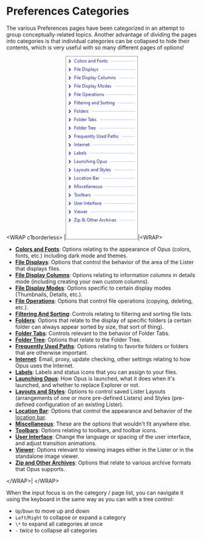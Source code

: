 # Preferences Categories

The various Preferences pages have been categorized in an attempt to group conceptually-related topics. Another advantage of dividing the pages into categories is that individual categories can be collapsed to hide their contents, which is very useful with so many different pages of options!

\<WRAP c1borderless\> \|![](/Manual/images/media/13/prefs_categories.png)\|\<WRAP\>

- **[Colors and Fonts](/Manual/preferences/preferences_categories/display/colors_and_fonts.md)**: Options relating to the appearance of Opus (colors, fonts, etc.) including dark mode and themes.
- **[File Displays](/Manual/preferences/preferences_categories/file_displays/RAEDME.md)**: Options that control the behavior of the area of the Lister that displays files.
- **[File Display Columns](/Manual/preferences/preferences_categories/file_display_columns/RAEDME.md)**: Options relating to information columns in details mode (including creating your own custom columns).
- **[File Display Modes](/Manual/preferences/preferences_categories/file_display_modes/RAEDME.md)**: Options specific to certain display modes (Thumbnails, Details, etc.).
- **[File Operations](/Manual/preferences/preferences_categories/file_operations/RAEDME.md)**: Options that control file operations (copying, deleting, etc.).
- **[Filtering And Sorting](/Manual/preferences/preferences_categories/filtering_and_sorting/RAEDME.md)**: Controls relating to filtering and sorting file lists.
- **[Folders](/Manual/preferences/preferences_categories/folders/RAEDME.md)**: Options that relate to the display of specific folders (a certain folder can always appear sorted by size, that sort of thing).
- **[Folder Tabs](/Manual/preferences/preferences_categories/folder_tabs/RAEDME.md)**: Controls relevant to the behavior of Folder Tabs.
- **[Folder Tree](/Manual/preferences/preferences_categories/folder_tree/RAEDME.md)**: Options that relate to the Folder Tree.
- **[Frequently Used Paths](/Manual/preferences/preferences_categories/frequently_used_paths/RAEDME.md)**: Options relating to favorite folders or folders that are otherwise important.
- **[Internet](/Manual/preferences/preferences_categories/internet/RAEDME.md)**: Email, proxy, update checking, other settings relating to how Opus uses the Internet.
- **[Labels](/Manual/preferences/preferences_categories/labels/RAEDME.md)**: Labels and status icons that you can assign to your files.
- **[Launching Opus](/Manual/preferences/preferences_categories/launching_opus/RAEDME.md)**: How Opus is launched, what it does when it's launched, and whether to replace Explorer or not.
- **[Layouts and Styles](/Manual/preferences/preferences_categories/layouts_and_styles/RAEDME.md)**: Options to control saved Lister Layouts (arrangements of one or more pre-defined Listers) and Styles (pre-defined configuration of an existing Lister).
- **[Location Bar](/Manual/preferences/preferences_categories/location_bar/RAEDME.md)**: Options that control the appearance and behavior of the [location bar](/Manual/basic_concepts/the_lister/navigation/breadcrumbs_location_field.md).
- **[Miscellaneous](/Manual/preferences/preferences_categories/miscellaneous/RAEDME.md)**: These are the options that wouldn't fit anywhere else.
- **[Toolbars](/Manual/preferences/preferences_categories/file_display_modes/toolbars.md)**: Options relating to toolbars, and toolbar icons.
- **[User Interface](/Manual/preferences/preferences_categories/user_interface/RAEDME.md)**: Change the language or spacing of the user interface, and adjust transition animations.
- **[Viewer](/Manual/preferences/preferences_categories/viewer/RAEDME.md)**: Options relevant to viewing images either in the Lister or in the standalone image viewer.
- **[Zip and Other Archives](/Manual/preferences/preferences_categories/zip_and_other_archives/RAEDME.md)**: Options that relate to various archive formats that Opus supports.

\</WRAP\>\| \</WRAP\>

When the input focus is on the category / page list, you can navigate it using the keyboard in the same way as you can with a tree control:

- `Up`/`Down` to move up and down
- `Left`/`Right` to collapse or expand a category
- `\*` to expand all categories at once
- `-` *twice* to collapse all categories
